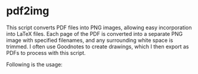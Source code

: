 # pdf2img


This script converts PDF files into PNG images, allowing easy incorporation into LaTeX files. 
Each page of the PDF is converted into a separate PNG image with specified filenames, and any surrounding white space is trimmed. 
I often use Goodnotes to create drawings, which I then export as PDFs to process with this script.


Following is the usage:

```
```
